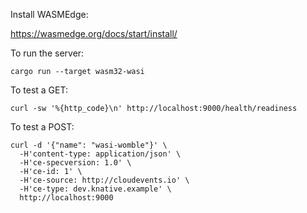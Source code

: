Install WASMEdge:

https://wasmedge.org/docs/start/install/

To run the server:
```console
cargo run --target wasm32-wasi
```

To test a GET:

```console
curl -sw '%{http_code}\n' http://localhost:9000/health/readiness
```

To test a POST:

```console
curl -d '{"name": "wasi-womble"}' \
  -H'content-type: application/json' \
  -H'ce-specversion: 1.0' \
  -H'ce-id: 1' \
  -H'ce-source: http://cloudevents.io' \
  -H'ce-type: dev.knative.example' \
  http://localhost:9000
```